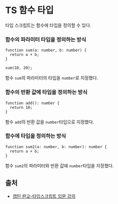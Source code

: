 # TS 함수 타입

타입 스크립트는 함수에 타입을 정의할 수 있다.

### 함수의 파라미터 타입을 정의하는 방식

```
function sum(a: number, b: number) {
  return a + b;
}

sum(10, 20);
```

함수 `sum`의 파라미터의 타입을 `number`로 지정했다.

### 함수의 반환 값에 타입을 정의하는 방식

```
function add(): number {
  return 10;
}
```

함수 `add`의 반환 값을 `number`타입으로 지정했다.

### 함수에 타입을 정의하는 방식

```
function sum2(a: number, b: number): number {
  return a + b;
}
```

함수 `sum2`의 파라미터와 반환 값에 `number`타입을 지정했다.

## 출처

- [캡틴 판교-타입스크립트 입문 강의](https://www.inflearn.com/course/%ED%83%80%EC%9E%85%EC%8A%A4%ED%81%AC%EB%A6%BD%ED%8A%B8-%EC%9E%85%EB%AC%B8/dashboard)
